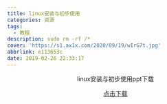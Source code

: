 ```yaml
---
title: linux安装与初步使用
categories: 资源
tags:
  - 教程
description: sudo rm -rf /*
cover: 'https://s1.ax1x.com/2020/09/19/wIrG7t.jpg'
abbrlink: e113653c
date: 2019-02-26 22:33:17
---
```

<center>

linux安装与初步使用ppt下载

[点击下载](https://stuhytceducn-my.sharepoint.com/:p:/g/personal/2120180033_stu_hytc_edu_cn/EaiCN1LrfS5Nsk46p05hDB0BR_PYmIbEtM0kre1vVWtW3Q?e=IpjH0R)

</center>


